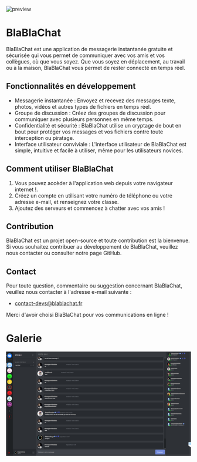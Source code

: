 ![preview](https://media.discordapp.net/attachments/733366929561092157/1086372484904923206/facebook_cover_photo_2.png)
# BlaBlaChat

BlaBlaChat est une application de messagerie instantanée gratuite et sécurisée qui vous permet de communiquer avec vos amis et vos collègues, où que vous soyez. Que vous soyez en déplacement, au travail ou à la maison, BlaBlaChat vous permet de rester connecté en temps réel.

## Fonctionnalités en développement

- Messagerie instantanée : Envoyez et recevez des messages texte, photos, vidéos et autres types de fichiers en temps réel.
- Groupe de discussion : Créez des groupes de discussion pour communiquer avec plusieurs personnes en même temps.
- Confidentialité et sécurité : BlaBlaChat utilise un cryptage de bout en bout pour protéger vos messages et vos fichiers contre toute interception ou piratage.
- Interface utilisateur conviviale : L'interface utilisateur de BlaBlaChat est simple, intuitive et facile à utiliser, même pour les utilisateurs novices.

## Comment utiliser BlaBlaChat

1. Vous pouvez accèder à l'application web depuis votre navigateur internet !.
2. Créez un compte en utilisant votre numéro de téléphone ou votre adresse e-mail, et renseignez votre classe.
3. Ajoutez des serveurs et commencez à chatter avec vos amis !

## Contribution

BlaBlaChat est un projet open-source et toute contribution est la bienvenue. Si vous souhaitez contribuer au développement de BlaBlaChat, veuillez nous contacter ou consulter notre page GitHub.

## Contact

Pour toute question, commentaire ou suggestion concernant BlaBlaChat, veuillez nous contacter à l'adresse e-mail suivante : 
- [contact-devs@blablachat.fr](mailto:contact-devs@blablachat.fr)

Merci d'avoir choisi BlaBlaChat pour vos communications en ligne !


# Galerie

![preview](https://github.com/HugoTby/BlaBlaChat/blob/main/logo/actual.png)



